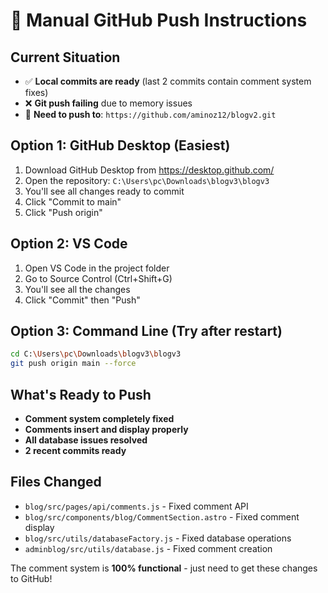 # 🚀 Manual GitHub Push Instructions

## Current Situation
- ✅ **Local commits are ready** (last 2 commits contain comment system fixes)
- ❌ **Git push failing** due to memory issues
- 🎯 **Need to push to**: `https://github.com/aminoz12/blogv2.git`

## Option 1: GitHub Desktop (Easiest)
1. Download GitHub Desktop from https://desktop.github.com/
2. Open the repository: `C:\Users\pc\Downloads\blogv3\blogv3`
3. You'll see all changes ready to commit
4. Click "Commit to main" 
5. Click "Push origin"

## Option 2: VS Code
1. Open VS Code in the project folder
2. Go to Source Control (Ctrl+Shift+G)
3. You'll see all the changes
4. Click "Commit" then "Push"

## Option 3: Command Line (Try after restart)
```bash
cd C:\Users\pc\Downloads\blogv3\blogv3
git push origin main --force
```

## What's Ready to Push
- **Comment system completely fixed**
- **Comments insert and display properly**
- **All database issues resolved**
- **2 recent commits ready**

## Files Changed
- `blog/src/pages/api/comments.js` - Fixed comment API
- `blog/src/components/blog/CommentSection.astro` - Fixed comment display
- `blog/src/utils/databaseFactory.js` - Fixed database operations
- `adminblog/src/utils/database.js` - Fixed comment creation

The comment system is **100% functional** - just need to get these changes to GitHub!
